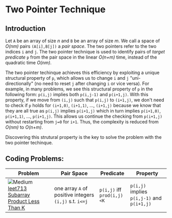 [leet-medium]: .README/leet-medium.png "Medium"
[leet-easy]: .README/leet-easy.png "Easy"
[leet-hard]: .README/leet-medium.png "Hard"

# Two Pointer Technique

## Introduction
Let `A` be an array of size *n* and `B` be an array of size *m*.
We call a space of *O(nm)* pairs `(A[i],B[j])` a *pair space*.
The two pointers refer to the two indices `i` and `j`.
The two pointer technique is used to identify pairs of *target predicate* `p` from the pair space in the linear *O(n+m)* time, instead of the quadratic time *O(nm)*.

The two pointer techinque achieves this efficiency by exploiting a unique structural property of `p`, which allows us to change `i` and `j` "uni-directionally" (no need to reset `j` after changing `i` or vice versa).
For example, in many problems, we see this structural property of `p` in the following form: `p(i,j)` implies both `p(i,j-1)` and `p(i+1,j)`.
With this property, if we move from `(i,j)` such that `p(i,j)` to `(i+1,j)`, we don't need to check if `p` holds for `(i+1,0)`, `(i+1,1)`, ..., `(i+1,j)` because we know that they are all true as `p(i,j)` implies `p(i+1,j)` which in turn implies `p(i+1,0)`, `p(i+1,1)`, ..., `p(i+1,j)`. 
This allows us continue the checking from `p(i+1,j)` without restarting from `j=0` for `i+1`.
Thus, the complexity is reduced from *O(nm)* to *O(n+m)*.

Discovering this strutural property is the key to solve the problem with the two pointer techinque.

## Coding Problems:

|Problem|Pair Space|Predicate |Property|
|--|--|--|--|
| ![][leet-medium] [leet713](leetcode/leet713.cpp)<br/>[Subarray Product Less Than K](https://leetcode.com/problems/subarray-product-less-than-k/description/)| one array `A` of positive integers <br/> `(i,j)` s.t. `i<=j`| `p(i,j)` iff <br/> `prod(i,j)<K` | `p(i,j)` implies <br/> `p(i,j-1)` and `p(i+1,j)`|
